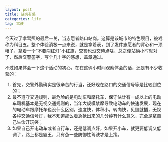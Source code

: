 ```yaml
---
layout: post
title: 站岗有感
categories: life
tag: 驾驶
---
```


今天过了拿驾照的最后一关，当志愿者路口站岗。这算是该城市的特色项目，被戏称为科目五。整个体验消极一点来说，就是拿着表，到了发件志愿者的背心和一顶帽子，拿着一个“不要闯红灯”小红旗，交警也没交待点啥，总之傻站俩小时就对了，然后交警签字，写个几十字的感想，盖章通过。

不过如果体会一下这个活动的初心，在在这俩小时间观察体会的话，还是有不少收获的：

1. 首先，交警外勤确实是很辛苦的行当，还好现在路口的交通信号等是比较到位的；
2. 最不遵守交通规则，最危险的是电动车和摩托车，保守估计有一成以上的电动车司机基本是无视交通规则的，当年大规模禁摩导致电动车的快速发展，现在的电动车跟摩托车也没什么区别，速度快，体积小，转向快，见缝就插，无视各种交通信号灯，我不知道那么着急抢出来的几分钟有什么意义，完全是拿自己生命开玩笑；
3. 如果自己开电动车或者自行车，还是低调点好，如果开小车，就更要低调又低调了，路上都是霸王，只有怂一些防御性驾驶才是上策。